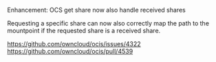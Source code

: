 Enhancement: OCS get share now also handle received shares

Requesting a specific share can now also correctly map the path to the mountpoint if the requested share is a received share.

https://github.com/owncloud/ocis/issues/4322
https://github.com/owncloud/ocis/pull/4539
